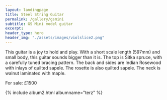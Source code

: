 ```yaml
---
layout: landingpage
title: Steel String Guitar
permalink: /gallery/gsmini
subtitle: GS Mini model guitar
excerpt: 
header_type: hero
header_img: "./assets/images/violslice2.png"
---
```


This guitar is a joy to hold and play. With a short scale length (597mm) and small body, this guitar sounds bigger than it is. The top is Sitka spruce, with a carefully tuned bracing pattern. The back and sides are Indian Rosewood with inlays of quilted sapele. The rosette is also quilted sapele. The neck is walnut laminated with maple. 

For sale: £1500

{% include album2.html albumname="terz" %}
